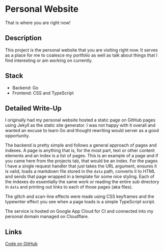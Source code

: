 # Personal Website

That is where you are right now!

## Description

This project is the personal website that you are visiting right now. It serves
as a place for me to coalesce my portfolio as well as talk about things that I
find interesting or am working on currently.

## Stack

- Backend: Go
- Frontend: CSS and TypeScript

## Detailed Write-Up

I originally had my personal website hosted a static page on GitHub pages using
Jekyll as the static site generator. I was not happy with it overall and wanted
an excuse to learn Go and thought rewriting would server as a good opportunity.

The backend is pretty simple and follows a general approach of pages and
indexes. A page is anything that is, for the most part, text or other content
elements and an index is a list of pages. This is an example of a page and if
you came here from the projects tab, that would be an index. For the pages I
have a single request handler that just takes the URL argument, ensures it is
valid, loads a markdown file stored in the `data` path, converts it to HTML and
sends that page wrapped in a template for some nice styling. Each of the indexes
do essentially the same work or reading the entire sub directory in `data` and
printing out links to each of those pages (aka files).

The glitch and scan-line effects were made using CSS keyframes and the
typewriter effect you see when a page loads is a simple TypeScript script.

The service is hosted on Google App Cloud for CI and connected into my personal
domain managed on Cloudflare.

## Links

[Code on GitHub](https://github.com/Guno327/personal-website)
